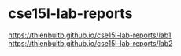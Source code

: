# cse15l-lab-reports
https://thienbuitb.github.io/cse15l-lab-reports/lab1
https://thienbuitb.github.io/cse15l-lab-reports/lab2
